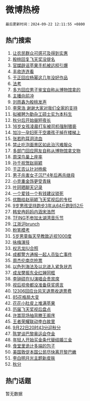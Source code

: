 # 微博热榜

`最后更新时间：2024-09-22 12:11:55 +0800`

## 热门搜索

1. [让农民群众可感可及得到实惠](https://m.weibo.cn/search?containerid=100103type%3D1%26t%3D10%26q%3D%23%E8%AE%A9%E5%86%9C%E6%B0%91%E7%BE%A4%E4%BC%97%E5%8F%AF%E6%84%9F%E5%8F%AF%E5%8F%8A%E5%BE%97%E5%88%B0%E5%AE%9E%E6%83%A0%23&stream_entry_id=51&isnewpage=1&extparam=seat%3D1%26filter_type%3Drealtimehot%26stream_entry_id%3D51%26c_type%3D51%26pos%3D0%26q%3D%2523%25E8%25AE%25A9%25E5%2586%259C%25E6%25B0%2591%25E7%25BE%25A4%25E4%25BC%2597%25E5%258F%25AF%25E6%2584%259F%25E5%258F%25AF%25E5%258F%258A%25E5%25BE%2597%25E5%2588%25B0%25E5%25AE%259E%25E6%2583%25A0%2523%26cate%3D10103%26dgr%3D0%26display_time%3D1726978314%26pre_seqid%3D172697831443891236023123)
1. [殷桃回复飞天奖没提名](https://m.weibo.cn/search?containerid=100103type%3D1%26t%3D10%26q%3D%23%E6%AE%B7%E6%A1%83%E5%9B%9E%E5%A4%8D%E9%A3%9E%E5%A4%A9%E5%A5%96%E6%B2%A1%E6%8F%90%E5%90%8D%23&stream_entry_id=31&isnewpage=1&extparam=seat%3D1%26lcate%3D5001%26c_type%3D31%26pos%3D0%26q%3D%2523%25E6%25AE%25B7%25E6%25A1%2583%25E5%259B%259E%25E5%25A4%258D%25E9%25A3%259E%25E5%25A4%25A9%25E5%25A5%2596%25E6%25B2%25A1%25E6%258F%2590%25E5%2590%258D%2523%26cate%3D5001%26dgr%3D0%26stream_entry_id%3D31%26flag%3D2%26band_rank%3D1%26filter_type%3Drealtimehot%26realpos%3D1%26display_time%3D1726978314%26pre_seqid%3D172697831443891236023123)
1. [官媒辟谣苹果手机被远程引爆](https://m.weibo.cn/search?containerid=100103type%3D1%26t%3D10%26q%3D%23%E5%AE%98%E5%AA%92%E8%BE%9F%E8%B0%A3%E8%8B%B9%E6%9E%9C%E6%89%8B%E6%9C%BA%E8%A2%AB%E8%BF%9C%E7%A8%8B%E5%BC%95%E7%88%86%23&stream_entry_id=31&isnewpage=1&extparam=seat%3D1%26lcate%3D5001%26c_type%3D31%26pos%3D1%26q%3D%2523%25E5%25AE%2598%25E5%25AA%2592%25E8%25BE%259F%25E8%25B0%25A3%25E8%258B%25B9%25E6%259E%259C%25E6%2589%258B%25E6%259C%25BA%25E8%25A2%25AB%25E8%25BF%259C%25E7%25A8%258B%25E5%25BC%2595%25E7%2588%2586%2523%26cate%3D5001%26dgr%3D0%26stream_entry_id%3D31%26flag%3D0%26band_rank%3D2%26filter_type%3Drealtimehot%26realpos%3D2%26display_time%3D1726978314%26pre_seqid%3D172697831443891236023123)
1. [丰收连连看](https://m.weibo.cn/search?containerid=100103type%3D1%26t%3D10%26q%3D%23%E4%B8%B0%E6%94%B6%E8%BF%9E%E8%BF%9E%E7%9C%8B%23&stream_entry_id=31&isnewpage=1&extparam=seat%3D1%26lcate%3D5001%26c_type%3D31%26pos%3D2%26q%3D%2523%25E4%25B8%25B0%25E6%2594%25B6%25E8%25BF%259E%25E8%25BF%259E%25E7%259C%258B%2523%26cate%3D5001%26dgr%3D0%26stream_entry_id%3D31%26flag%3D1%26band_rank%3D3%26filter_type%3Drealtimehot%26realpos%3D3%26display_time%3D1726978314%26pre_seqid%3D172697831443891236023123)
1. [于正回应杨幂这几年没好作品](https://m.weibo.cn/search?containerid=100103type%3D1%26t%3D10%26q%3D%23%E4%BA%8E%E6%AD%A3%E5%9B%9E%E5%BA%94%E6%9D%A8%E5%B9%82%E8%BF%99%E5%87%A0%E5%B9%B4%E6%B2%A1%E5%A5%BD%E4%BD%9C%E5%93%81%23&stream_entry_id=31&isnewpage=1&extparam=seat%3D1%26lcate%3D5001%26c_type%3D31%26pos%3D3%26q%3D%2523%25E4%25BA%258E%25E6%25AD%25A3%25E5%259B%259E%25E5%25BA%2594%25E6%259D%25A8%25E5%25B9%2582%25E8%25BF%2599%25E5%2587%25A0%25E5%25B9%25B4%25E6%25B2%25A1%25E5%25A5%25BD%25E4%25BD%259C%25E5%2593%2581%2523%26cate%3D5001%26dgr%3D0%26stream_entry_id%3D31%26flag%3D2%26band_rank%3D4%26filter_type%3Drealtimehot%26realpos%3D4%26display_time%3D1726978314%26pre_seqid%3D172697831443891236023123)
1. [法考](https://m.weibo.cn/search?containerid=100103type%3D1%26t%3D10%26q%3D%E6%B3%95%E8%80%83&stream_entry_id=31&isnewpage=1&extparam=seat%3D1%26lcate%3D5001%26c_type%3D31%26pos%3D4%26q%3D%25E6%25B3%2595%25E8%2580%2583%26cate%3D5001%26dgr%3D0%26stream_entry_id%3D31%26flag%3D1%26band_rank%3D5%26filter_type%3Drealtimehot%26realpos%3D5%26display_time%3D1726978314%26pre_seqid%3D172697831443891236023123)
1. [多方回应男子鉴宝自称从博物馆拿的](https://m.weibo.cn/search?containerid=100103type%3D1%26t%3D10%26q%3D%23%E5%A4%9A%E6%96%B9%E5%9B%9E%E5%BA%94%E7%94%B7%E5%AD%90%E9%89%B4%E5%AE%9D%E8%87%AA%E7%A7%B0%E4%BB%8E%E5%8D%9A%E7%89%A9%E9%A6%86%E6%8B%BF%E7%9A%84%23&stream_entry_id=31&isnewpage=1&extparam=seat%3D1%26lcate%3D5001%26c_type%3D31%26pos%3D5%26q%3D%2523%25E5%25A4%259A%25E6%2596%25B9%25E5%259B%259E%25E5%25BA%2594%25E7%2594%25B7%25E5%25AD%2590%25E9%2589%25B4%25E5%25AE%259D%25E8%2587%25AA%25E7%25A7%25B0%25E4%25BB%258E%25E5%258D%259A%25E7%2589%25A9%25E9%25A6%2586%25E6%258B%25BF%25E7%259A%2584%2523%26cate%3D5001%26dgr%3D0%26stream_entry_id%3D31%26flag%3D0%26band_rank%3D6%26filter_type%3Drealtimehot%26realpos%3D6%26display_time%3D1726978314%26pre_seqid%3D172697831443891236023123)
1. [主播向前冲](https://m.weibo.cn/search?containerid=100103type%3D1%26t%3D10%26q%3D%23%E4%B8%BB%E6%92%AD%E5%90%91%E5%89%8D%E5%86%B2%23&stream_entry_id=31&isnewpage=1&extparam=seat%3D1%26lcate%3D5001%26c_type%3D31%26pos%3D6%26q%3D%2523%25E4%25B8%25BB%25E6%2592%25AD%25E5%2590%2591%25E5%2589%258D%25E5%2586%25B2%2523%26cate%3D5001%26dgr%3D0%26adid%3D256019%26stream_entry_id%3D31%26band_rank%3D7%26filter_type%3Drealtimehot%26is_ad_pos%3D1%26display_time%3D1726978314%26pre_seqid%3D172697831443891236023123)
1. [刘雨鑫为殷桃发声](https://m.weibo.cn/search?containerid=100103type%3D1%26t%3D10%26q%3D%23%E5%88%98%E9%9B%A8%E9%91%AB%E4%B8%BA%E6%AE%B7%E6%A1%83%E5%8F%91%E5%A3%B0%23&stream_entry_id=31&isnewpage=1&extparam=seat%3D1%26lcate%3D5001%26c_type%3D31%26pos%3D7%26q%3D%2523%25E5%2588%2598%25E9%259B%25A8%25E9%2591%25AB%25E4%25B8%25BA%25E6%25AE%25B7%25E6%25A1%2583%25E5%258F%2591%25E5%25A3%25B0%2523%26cate%3D5001%26dgr%3D0%26stream_entry_id%3D31%26flag%3D1%26band_rank%3D7%26filter_type%3Drealtimehot%26realpos%3D7%26display_time%3D1726978314%26pre_seqid%3D172697831443891236023123)
1. [李荣浩 谢谢大家对我们全家的支持](https://m.weibo.cn/search?containerid=100103type%3D1%26t%3D10%26q%3D%E6%9D%8E%E8%8D%A3%E6%B5%A9+%E8%B0%A2%E8%B0%A2%E5%A4%A7%E5%AE%B6%E5%AF%B9%E6%88%91%E4%BB%AC%E5%85%A8%E5%AE%B6%E7%9A%84%E6%94%AF%E6%8C%81&stream_entry_id=31&isnewpage=1&extparam=seat%3D1%26lcate%3D5001%26c_type%3D31%26pos%3D8%26q%3D%25E6%259D%258E%25E8%258D%25A3%25E6%25B5%25A9%2520%25E8%25B0%25A2%25E8%25B0%25A2%25E5%25A4%25A7%25E5%25AE%25B6%25E5%25AF%25B9%25E6%2588%2591%25E4%25BB%25AC%25E5%2585%25A8%25E5%25AE%25B6%25E7%259A%2584%25E6%2594%25AF%25E6%258C%2581%26cate%3D5001%26dgr%3D0%26stream_entry_id%3D31%26flag%3D1%26band_rank%3D8%26filter_type%3Drealtimehot%26realpos%3D8%26display_time%3D1726978314%26pre_seqid%3D172697831443891236023123)
1. [拟被聘为勤杂工硕士实为本科生](https://m.weibo.cn/search?containerid=100103type%3D1%26t%3D10%26q%3D%23%E6%8B%9F%E8%A2%AB%E8%81%98%E4%B8%BA%E5%8B%A4%E6%9D%82%E5%B7%A5%E7%A1%95%E5%A3%AB%E5%AE%9E%E4%B8%BA%E6%9C%AC%E7%A7%91%E7%94%9F%23&stream_entry_id=31&isnewpage=1&extparam=seat%3D1%26lcate%3D5001%26c_type%3D31%26pos%3D9%26q%3D%2523%25E6%258B%259F%25E8%25A2%25AB%25E8%2581%2598%25E4%25B8%25BA%25E5%258B%25A4%25E6%259D%2582%25E5%25B7%25A5%25E7%25A1%2595%25E5%25A3%25AB%25E5%25AE%259E%25E4%25B8%25BA%25E6%259C%25AC%25E7%25A7%2591%25E7%2594%259F%2523%26cate%3D5001%26dgr%3D0%26stream_entry_id%3D31%26flag%3D0%26band_rank%3D9%26filter_type%3Drealtimehot%26realpos%3D9%26display_time%3D1726978314%26pre_seqid%3D172697831443891236023123)
1. [秋分后开始昼短夜长](https://m.weibo.cn/search?containerid=100103type%3D1%26t%3D10%26q%3D%23%E7%A7%8B%E5%88%86%E5%90%8E%E5%BC%80%E5%A7%8B%E6%98%BC%E7%9F%AD%E5%A4%9C%E9%95%BF%23&stream_entry_id=31&isnewpage=1&extparam=seat%3D1%26lcate%3D5001%26c_type%3D31%26pos%3D10%26q%3D%2523%25E7%25A7%258B%25E5%2588%2586%25E5%2590%258E%25E5%25BC%2580%25E5%25A7%258B%25E6%2598%25BC%25E7%259F%25AD%25E5%25A4%259C%25E9%2595%25BF%2523%26cate%3D5001%26dgr%3D0%26stream_entry_id%3D31%26flag%3D0%26band_rank%3D10%26filter_type%3Drealtimehot%26realpos%3D10%26display_time%3D1726978314%26pre_seqid%3D172697831443891236023123)
1. [16岁女孩凌晨打车被司机强制猥亵](https://m.weibo.cn/search?containerid=100103type%3D1%26t%3D10%26q%3D%2316%E5%B2%81%E5%A5%B3%E5%AD%A9%E5%87%8C%E6%99%A8%E6%89%93%E8%BD%A6%E8%A2%AB%E5%8F%B8%E6%9C%BA%E5%BC%BA%E5%88%B6%E7%8C%A5%E4%BA%B5%23&stream_entry_id=31&isnewpage=1&extparam=seat%3D1%26lcate%3D5001%26c_type%3D31%26pos%3D11%26q%3D%252316%25E5%25B2%2581%25E5%25A5%25B3%25E5%25AD%25A9%25E5%2587%258C%25E6%2599%25A8%25E6%2589%2593%25E8%25BD%25A6%25E8%25A2%25AB%25E5%258F%25B8%25E6%259C%25BA%25E5%25BC%25BA%25E5%2588%25B6%25E7%258C%25A5%25E4%25BA%25B5%2523%26cate%3D5001%26dgr%3D0%26stream_entry_id%3D31%26flag%3D2%26band_rank%3D11%26filter_type%3Drealtimehot%26realpos%3D11%26display_time%3D1726978314%26pre_seqid%3D172697831443891236023123)
1. [加沙一孕妇死于空袭孩子掉在楼梯上](https://m.weibo.cn/search?containerid=100103type%3D1%26t%3D10%26q%3D%23%E5%8A%A0%E6%B2%99%E4%B8%80%E5%AD%95%E5%A6%87%E6%AD%BB%E4%BA%8E%E7%A9%BA%E8%A2%AD%E5%AD%A9%E5%AD%90%E6%8E%89%E5%9C%A8%E6%A5%BC%E6%A2%AF%E4%B8%8A%23&stream_entry_id=31&isnewpage=1&extparam=seat%3D1%26lcate%3D5001%26c_type%3D31%26pos%3D12%26q%3D%2523%25E5%258A%25A0%25E6%25B2%2599%25E4%25B8%2580%25E5%25AD%2595%25E5%25A6%2587%25E6%25AD%25BB%25E4%25BA%258E%25E7%25A9%25BA%25E8%25A2%25AD%25E5%25AD%25A9%25E5%25AD%2590%25E6%258E%2589%25E5%259C%25A8%25E6%25A5%25BC%25E6%25A2%25AF%25E4%25B8%258A%2523%26cate%3D5001%26dgr%3D0%26stream_entry_id%3D31%26flag%3D0%26band_rank%3D12%26filter_type%3Drealtimehot%26realpos%3D12%26display_time%3D1726978314%26pre_seqid%3D172697831443891236023123)
1. [张若昀耳洞流血](https://m.weibo.cn/search?containerid=100103type%3D1%26t%3D10%26q%3D%23%E5%BC%A0%E8%8B%A5%E6%98%80%E8%80%B3%E6%B4%9E%E6%B5%81%E8%A1%80%23&stream_entry_id=31&isnewpage=1&extparam=seat%3D1%26lcate%3D5001%26c_type%3D31%26pos%3D13%26q%3D%2523%25E5%25BC%25A0%25E8%258B%25A5%25E6%2598%2580%25E8%2580%25B3%25E6%25B4%259E%25E6%25B5%2581%25E8%25A1%2580%2523%26cate%3D5001%26dgr%3D0%26stream_entry_id%3D31%26flag%3D1%26band_rank%3D13%26filter_type%3Drealtimehot%26realpos%3D13%26display_time%3D1726978314%26pre_seqid%3D172697831443891236023123)
1. [禁止吃泡面景区如此治污难服众](https://m.weibo.cn/search?containerid=100103type%3D1%26t%3D10%26q%3D%23%E7%A6%81%E6%AD%A2%E5%90%83%E6%B3%A1%E9%9D%A2%E6%99%AF%E5%8C%BA%E5%A6%82%E6%AD%A4%E6%B2%BB%E6%B1%A1%E9%9A%BE%E6%9C%8D%E4%BC%97%23&stream_entry_id=31&isnewpage=1&extparam=seat%3D1%26lcate%3D5001%26c_type%3D31%26pos%3D14%26q%3D%2523%25E7%25A6%2581%25E6%25AD%25A2%25E5%2590%2583%25E6%25B3%25A1%25E9%259D%25A2%25E6%2599%25AF%25E5%258C%25BA%25E5%25A6%2582%25E6%25AD%25A4%25E6%25B2%25BB%25E6%25B1%25A1%25E9%259A%25BE%25E6%259C%258D%25E4%25BC%2597%2523%26cate%3D5001%26dgr%3D0%26stream_entry_id%3D31%26flag%3D0%26band_rank%3D14%26filter_type%3Drealtimehot%26realpos%3D14%26display_time%3D1726978314%26pre_seqid%3D172697831443891236023123)
1. [多部门回应网友自称从博物馆拿文物](https://m.weibo.cn/search?containerid=100103type%3D1%26t%3D10%26q%3D%23%E5%A4%9A%E9%83%A8%E9%97%A8%E5%9B%9E%E5%BA%94%E7%BD%91%E5%8F%8B%E8%87%AA%E7%A7%B0%E4%BB%8E%E5%8D%9A%E7%89%A9%E9%A6%86%E6%8B%BF%E6%96%87%E7%89%A9%23&stream_entry_id=31&isnewpage=1&extparam=seat%3D1%26lcate%3D5001%26c_type%3D31%26pos%3D15%26q%3D%2523%25E5%25A4%259A%25E9%2583%25A8%25E9%2597%25A8%25E5%259B%259E%25E5%25BA%2594%25E7%25BD%2591%25E5%258F%258B%25E8%2587%25AA%25E7%25A7%25B0%25E4%25BB%258E%25E5%258D%259A%25E7%2589%25A9%25E9%25A6%2586%25E6%258B%25BF%25E6%2596%2587%25E7%2589%25A9%2523%26cate%3D5001%26dgr%3D0%26stream_entry_id%3D31%26flag%3D1%26band_rank%3D15%26filter_type%3Drealtimehot%26realpos%3D15%26display_time%3D1726978314%26pre_seqid%3D172697831443891236023123)
1. [周深鸟巢上座率](https://m.weibo.cn/search?containerid=100103type%3D1%26t%3D10%26q%3D%23%E5%91%A8%E6%B7%B1%E9%B8%9F%E5%B7%A2%E4%B8%8A%E5%BA%A7%E7%8E%87%23&stream_entry_id=31&isnewpage=1&extparam=seat%3D1%26lcate%3D5001%26c_type%3D31%26pos%3D16%26q%3D%2523%25E5%2591%25A8%25E6%25B7%25B1%25E9%25B8%259F%25E5%25B7%25A2%25E4%25B8%258A%25E5%25BA%25A7%25E7%258E%2587%2523%26cate%3D5001%26dgr%3D0%26stream_entry_id%3D31%26flag%3D1%26band_rank%3D16%26filter_type%3Drealtimehot%26realpos%3D16%26display_time%3D1726978314%26pre_seqid%3D172697831443891236023123)
1. [孙千祝贺赵丽颖](https://m.weibo.cn/search?containerid=100103type%3D1%26t%3D10%26q%3D%E5%AD%99%E5%8D%83%E7%A5%9D%E8%B4%BA%E8%B5%B5%E4%B8%BD%E9%A2%96&stream_entry_id=31&isnewpage=1&extparam=seat%3D1%26lcate%3D5001%26c_type%3D31%26pos%3D17%26q%3D%25E5%25AD%2599%25E5%258D%2583%25E7%25A5%259D%25E8%25B4%25BA%25E8%25B5%25B5%25E4%25B8%25BD%25E9%25A2%2596%26cate%3D5001%26dgr%3D0%26stream_entry_id%3D31%26flag%3D1%26band_rank%3D17%26filter_type%3Drealtimehot%26realpos%3D17%26display_time%3D1726978314%26pre_seqid%3D172697831443891236023123)
1. [于正否认针对杨紫](https://m.weibo.cn/search?containerid=100103type%3D1%26t%3D10%26q%3D%23%E4%BA%8E%E6%AD%A3%E5%90%A6%E8%AE%A4%E9%92%88%E5%AF%B9%E6%9D%A8%E7%B4%AB%23&stream_entry_id=31&isnewpage=1&extparam=seat%3D1%26lcate%3D5001%26c_type%3D31%26pos%3D18%26q%3D%2523%25E4%25BA%258E%25E6%25AD%25A3%25E5%2590%25A6%25E8%25AE%25A4%25E9%2592%2588%25E5%25AF%25B9%25E6%259D%25A8%25E7%25B4%25AB%2523%26cate%3D5001%26dgr%3D0%26stream_entry_id%3D31%26flag%3D1%26band_rank%3D18%26filter_type%3Drealtimehot%26realpos%3D18%26display_time%3D1726978314%26pre_seqid%3D172697831443891236023123)
1. [男子杀害女子沉尸4年后再杀继母](https://m.weibo.cn/search?containerid=100103type%3D1%26t%3D10%26q%3D%23%E7%94%B7%E5%AD%90%E6%9D%80%E5%AE%B3%E5%A5%B3%E5%AD%90%E6%B2%89%E5%B0%B84%E5%B9%B4%E5%90%8E%E5%86%8D%E6%9D%80%E7%BB%A7%E6%AF%8D%23&stream_entry_id=31&isnewpage=1&extparam=seat%3D1%26lcate%3D5001%26c_type%3D31%26pos%3D19%26q%3D%2523%25E7%2594%25B7%25E5%25AD%2590%25E6%259D%2580%25E5%25AE%25B3%25E5%25A5%25B3%25E5%25AD%2590%25E6%25B2%2589%25E5%25B0%25B84%25E5%25B9%25B4%25E5%2590%258E%25E5%2586%258D%25E6%259D%2580%25E7%25BB%25A7%25E6%25AF%258D%2523%26cate%3D5001%26dgr%3D0%26stream_entry_id%3D31%26flag%3D0%26band_rank%3D19%26filter_type%3Drealtimehot%26realpos%3D19%26display_time%3D1726978314%26pre_seqid%3D172697831443891236023123)
1. [小克重金饰更受青睐](https://m.weibo.cn/search?containerid=100103type%3D1%26t%3D10%26q%3D%23%E5%B0%8F%E5%85%8B%E9%87%8D%E9%87%91%E9%A5%B0%E6%9B%B4%E5%8F%97%E9%9D%92%E7%9D%90%23&stream_entry_id=31&isnewpage=1&extparam=seat%3D1%26lcate%3D5001%26c_type%3D31%26pos%3D20%26q%3D%2523%25E5%25B0%258F%25E5%2585%258B%25E9%2587%258D%25E9%2587%2591%25E9%25A5%25B0%25E6%259B%25B4%25E5%258F%2597%25E9%259D%2592%25E7%259D%2590%2523%26cate%3D5001%26dgr%3D0%26stream_entry_id%3D31%26flag%3D0%26band_rank%3D20%26filter_type%3Drealtimehot%26realpos%3D20%26display_time%3D1726978314%26pre_seqid%3D172697831443891236023123)
1. [叶珂晒聊天记录](https://m.weibo.cn/search?containerid=100103type%3D1%26t%3D10%26q%3D%23%E5%8F%B6%E7%8F%82%E6%99%92%E8%81%8A%E5%A4%A9%E8%AE%B0%E5%BD%95%23&stream_entry_id=31&isnewpage=1&extparam=seat%3D1%26lcate%3D5001%26c_type%3D31%26pos%3D21%26q%3D%2523%25E5%258F%25B6%25E7%258F%2582%25E6%2599%2592%25E8%2581%258A%25E5%25A4%25A9%25E8%25AE%25B0%25E5%25BD%2595%2523%26cate%3D5001%26dgr%3D0%26stream_entry_id%3D31%26flag%3D2%26band_rank%3D21%26filter_type%3Drealtimehot%26realpos%3D21%26display_time%3D1726978314%26pre_seqid%3D172697831443891236023123)
1. [一个爱钱一个有钱建议锁死](https://m.weibo.cn/search?containerid=100103type%3D1%26t%3D10%26q%3D%E4%B8%80%E4%B8%AA%E7%88%B1%E9%92%B1%E4%B8%80%E4%B8%AA%E6%9C%89%E9%92%B1%E5%BB%BA%E8%AE%AE%E9%94%81%E6%AD%BB&stream_entry_id=31&isnewpage=1&extparam=seat%3D1%26lcate%3D5001%26c_type%3D31%26pos%3D22%26q%3D%25E4%25B8%2580%25E4%25B8%25AA%25E7%2588%25B1%25E9%2592%25B1%25E4%25B8%2580%25E4%25B8%25AA%25E6%259C%2589%25E9%2592%25B1%25E5%25BB%25BA%25E8%25AE%25AE%25E9%2594%2581%25E6%25AD%25BB%26cate%3D5001%26dgr%3D0%26stream_entry_id%3D31%26flag%3D1%26band_rank%3D22%26filter_type%3Drealtimehot%26realpos%3D22%26display_time%3D1726978314%26pre_seqid%3D172697831443891236023123)
1. [优酷给赵丽颖飞天奖视后的专栏](https://m.weibo.cn/search?containerid=100103type%3D1%26t%3D10%26q%3D%23%E4%BC%98%E9%85%B7%E7%BB%99%E8%B5%B5%E4%B8%BD%E9%A2%96%E9%A3%9E%E5%A4%A9%E5%A5%96%E8%A7%86%E5%90%8E%E7%9A%84%E4%B8%93%E6%A0%8F%23&stream_entry_id=31&isnewpage=1&extparam=seat%3D1%26lcate%3D5001%26c_type%3D31%26pos%3D23%26q%3D%2523%25E4%25BC%2598%25E9%2585%25B7%25E7%25BB%2599%25E8%25B5%25B5%25E4%25B8%25BD%25E9%25A2%2596%25E9%25A3%259E%25E5%25A4%25A9%25E5%25A5%2596%25E8%25A7%2586%25E5%2590%258E%25E7%259A%2584%25E4%25B8%2593%25E6%25A0%258F%2523%26cate%3D5001%26dgr%3D0%26stream_entry_id%3D31%26flag%3D0%26band_rank%3D23%26filter_type%3Drealtimehot%26realpos%3D23%26display_time%3D1726978314%26pre_seqid%3D172697831443891236023123)
1. [9岁男孩坚持跑步3年从64斤跑到52斤](https://m.weibo.cn/search?containerid=100103type%3D1%26t%3D10%26q%3D%239%E5%B2%81%E7%94%B7%E5%AD%A9%E5%9D%9A%E6%8C%81%E8%B7%91%E6%AD%A53%E5%B9%B4%E4%BB%8E64%E6%96%A4%E8%B7%91%E5%88%B052%E6%96%A4%23&stream_entry_id=31&isnewpage=1&extparam=seat%3D1%26lcate%3D5001%26c_type%3D31%26pos%3D24%26q%3D%25239%25E5%25B2%2581%25E7%2594%25B7%25E5%25AD%25A9%25E5%259D%259A%25E6%258C%2581%25E8%25B7%2591%25E6%25AD%25A53%25E5%25B9%25B4%25E4%25BB%258E64%25E6%2596%25A4%25E8%25B7%2591%25E5%2588%25B052%25E6%2596%25A4%2523%26cate%3D5001%26dgr%3D0%26stream_entry_id%3D31%26flag%3D1%26band_rank%3D24%26filter_type%3Drealtimehot%26realpos%3D24%26display_time%3D1726978314%26pre_seqid%3D172697831443891236023123)
1. [韩安冉妈妈内涵宋浩然](https://m.weibo.cn/search?containerid=100103type%3D1%26t%3D10%26q%3D%23%E9%9F%A9%E5%AE%89%E5%86%89%E5%A6%88%E5%A6%88%E5%86%85%E6%B6%B5%E5%AE%8B%E6%B5%A9%E7%84%B6%23&stream_entry_id=31&isnewpage=1&extparam=seat%3D1%26lcate%3D5001%26c_type%3D31%26pos%3D25%26q%3D%2523%25E9%259F%25A9%25E5%25AE%2589%25E5%2586%2589%25E5%25A6%2588%25E5%25A6%2588%25E5%2586%2585%25E6%25B6%25B5%25E5%25AE%258B%25E6%25B5%25A9%25E7%2584%25B6%2523%26cate%3D5001%26dgr%3D0%26stream_entry_id%3D31%26flag%3D0%26band_rank%3D25%26filter_type%3Drealtimehot%26realpos%3D25%26display_time%3D1726978314%26pre_seqid%3D172697831443891236023123)
1. [TFING不参加太湖湾音乐节](https://m.weibo.cn/search?containerid=100103type%3D1%26t%3D10%26q%3DTFING%E4%B8%8D%E5%8F%82%E5%8A%A0%E5%A4%AA%E6%B9%96%E6%B9%BE%E9%9F%B3%E4%B9%90%E8%8A%82&stream_entry_id=31&isnewpage=1&extparam=seat%3D1%26lcate%3D5001%26c_type%3D31%26pos%3D26%26q%3DTFING%25E4%25B8%258D%25E5%258F%2582%25E5%258A%25A0%25E5%25A4%25AA%25E6%25B9%2596%25E6%25B9%25BE%25E9%259F%25B3%25E4%25B9%2590%25E8%258A%2582%26cate%3D5001%26dgr%3D0%26stream_entry_id%3D31%26flag%3D1%26band_rank%3D26%26filter_type%3Drealtimehot%26realpos%3D26%26display_time%3D1726978314%26pre_seqid%3D172697831443891236023123)
1. [江浙沪brunch](https://m.weibo.cn/search?containerid=100103type%3D1%26t%3D10%26q%3D%E6%B1%9F%E6%B5%99%E6%B2%AAbrunch&stream_entry_id=31&isnewpage=1&extparam=seat%3D1%26lcate%3D5001%26c_type%3D31%26pos%3D27%26q%3D%25E6%25B1%259F%25E6%25B5%2599%25E6%25B2%25AAbrunch%26cate%3D5001%26dgr%3D0%26stream_entry_id%3D31%26flag%3D1%26band_rank%3D27%26filter_type%3Drealtimehot%26realpos%3D27%26display_time%3D1726978314%26pre_seqid%3D172697831443891236023123)
1. [粉笔模考](https://m.weibo.cn/search?containerid=100103type%3D1%26t%3D10%26q%3D%E7%B2%89%E7%AC%94%E6%A8%A1%E8%80%83&stream_entry_id=31&isnewpage=1&extparam=seat%3D1%26lcate%3D5001%26c_type%3D31%26pos%3D28%26q%3D%25E7%25B2%2589%25E7%25AC%2594%25E6%25A8%25A1%25E8%2580%2583%26cate%3D5001%26dgr%3D0%26stream_entry_id%3D31%26flag%3D1%26band_rank%3D28%26filter_type%3Drealtimehot%26realpos%3D28%26display_time%3D1726978314%26pre_seqid%3D172697831443891236023123)
1. [5岁男童每天早教致近视1000度](https://m.weibo.cn/search?containerid=100103type%3D1%26t%3D10%26q%3D%235%E5%B2%81%E7%94%B7%E7%AB%A5%E6%AF%8F%E5%A4%A9%E6%97%A9%E6%95%99%E8%87%B4%E8%BF%91%E8%A7%861000%E5%BA%A6%23&stream_entry_id=31&isnewpage=1&extparam=seat%3D1%26lcate%3D5001%26c_type%3D31%26pos%3D29%26q%3D%25235%25E5%25B2%2581%25E7%2594%25B7%25E7%25AB%25A5%25E6%25AF%258F%25E5%25A4%25A9%25E6%2597%25A9%25E6%2595%2599%25E8%2587%25B4%25E8%25BF%2591%25E8%25A7%25861000%25E5%25BA%25A6%2523%26cate%3D5001%26dgr%3D0%26stream_entry_id%3D31%26flag%3D1%26band_rank%3D29%26filter_type%3Drealtimehot%26realpos%3D29%26display_time%3D1726978314%26pre_seqid%3D172697831443891236023123)
1. [咏梅演技](https://m.weibo.cn/search?containerid=100103type%3D1%26t%3D10%26q%3D%E5%92%8F%E6%A2%85%E6%BC%94%E6%8A%80&stream_entry_id=31&isnewpage=1&extparam=seat%3D1%26lcate%3D5001%26c_type%3D31%26pos%3D30%26q%3D%25E5%2592%258F%25E6%25A2%2585%25E6%25BC%2594%25E6%258A%2580%26cate%3D5001%26dgr%3D0%26stream_entry_id%3D31%26flag%3D1%26band_rank%3D30%26filter_type%3Drealtimehot%26realpos%3D30%26display_time%3D1726978314%26pre_seqid%3D172697831443891236023123)
1. [权志龙IU合照](https://m.weibo.cn/search?containerid=100103type%3D1%26t%3D10%26q%3D%23%E6%9D%83%E5%BF%97%E9%BE%99IU%E5%90%88%E7%85%A7%23&stream_entry_id=31&isnewpage=1&extparam=seat%3D1%26lcate%3D5001%26c_type%3D31%26pos%3D31%26q%3D%2523%25E6%259D%2583%25E5%25BF%2597%25E9%25BE%2599IU%25E5%2590%2588%25E7%2585%25A7%2523%26cate%3D5001%26dgr%3D0%26stream_entry_id%3D31%26flag%3D0%26band_rank%3D31%26filter_type%3Drealtimehot%26realpos%3D31%26display_time%3D1726978314%26pre_seqid%3D172697831443891236023123)
1. [成都警方通报一起人员坠亡事件](https://m.weibo.cn/search?containerid=100103type%3D1%26t%3D10%26q%3D%23%E6%88%90%E9%83%BD%E8%AD%A6%E6%96%B9%E9%80%9A%E6%8A%A5%E4%B8%80%E8%B5%B7%E4%BA%BA%E5%91%98%E5%9D%A0%E4%BA%A1%E4%BA%8B%E4%BB%B6%23&stream_entry_id=31&isnewpage=1&extparam=seat%3D1%26lcate%3D5001%26c_type%3D31%26pos%3D32%26q%3D%2523%25E6%2588%2590%25E9%2583%25BD%25E8%25AD%25A6%25E6%2596%25B9%25E9%2580%259A%25E6%258A%25A5%25E4%25B8%2580%25E8%25B5%25B7%25E4%25BA%25BA%25E5%2591%2598%25E5%259D%25A0%25E4%25BA%25A1%25E4%25BA%258B%25E4%25BB%25B6%2523%26cate%3D5001%26dgr%3D0%26stream_entry_id%3D31%26flag%3D0%26band_rank%3D32%26filter_type%3Drealtimehot%26realpos%3D32%26display_time%3D1726978314%26pre_seqid%3D172697831443891236023123)
1. [周杰伦南京抢票](https://m.weibo.cn/search?containerid=100103type%3D1%26t%3D10%26q%3D%E5%91%A8%E6%9D%B0%E4%BC%A6%E5%8D%97%E4%BA%AC%E6%8A%A2%E7%A5%A8&stream_entry_id=31&isnewpage=1&extparam=seat%3D1%26lcate%3D5001%26c_type%3D31%26pos%3D33%26q%3D%25E5%2591%25A8%25E6%259D%25B0%25E4%25BC%25A6%25E5%258D%2597%25E4%25BA%25AC%25E6%258A%25A2%25E7%25A5%25A8%26cate%3D5001%26dgr%3D0%26stream_entry_id%3D31%26flag%3D1%26band_rank%3D33%26filter_type%3Drealtimehot%26realpos%3D33%26display_time%3D1726978314%26pre_seqid%3D172697831443891236023123)
1. [以色列海法及以北进入紧急状态](https://m.weibo.cn/search?containerid=100103type%3D1%26t%3D10%26q%3D%23%E4%BB%A5%E8%89%B2%E5%88%97%E6%B5%B7%E6%B3%95%E5%8F%8A%E4%BB%A5%E5%8C%97%E8%BF%9B%E5%85%A5%E7%B4%A7%E6%80%A5%E7%8A%B6%E6%80%81%23&stream_entry_id=31&isnewpage=1&extparam=seat%3D1%26lcate%3D5001%26c_type%3D31%26pos%3D34%26q%3D%2523%25E4%25BB%25A5%25E8%2589%25B2%25E5%2588%2597%25E6%25B5%25B7%25E6%25B3%2595%25E5%258F%258A%25E4%25BB%25A5%25E5%258C%2597%25E8%25BF%259B%25E5%2585%25A5%25E7%25B4%25A7%25E6%2580%25A5%25E7%258A%25B6%25E6%2580%2581%2523%26cate%3D5001%26dgr%3D0%26stream_entry_id%3D31%26flag%3D1%26band_rank%3D34%26filter_type%3Drealtimehot%26realpos%3D34%26display_time%3D1726978314%26pre_seqid%3D172697831443891236023123)
1. [成龙樊振东全红婵同框](https://m.weibo.cn/search?containerid=100103type%3D1%26t%3D10%26q%3D%23%E6%88%90%E9%BE%99%E6%A8%8A%E6%8C%AF%E4%B8%9C%E5%85%A8%E7%BA%A2%E5%A9%B5%E5%90%8C%E6%A1%86%23&stream_entry_id=31&isnewpage=1&extparam=seat%3D1%26lcate%3D5001%26c_type%3D31%26pos%3D35%26q%3D%2523%25E6%2588%2590%25E9%25BE%2599%25E6%25A8%258A%25E6%258C%25AF%25E4%25B8%259C%25E5%2585%25A8%25E7%25BA%25A2%25E5%25A9%25B5%25E5%2590%258C%25E6%25A1%2586%2523%26cate%3D5001%26dgr%3D0%26stream_entry_id%3D31%26flag%3D0%26band_rank%3D35%26filter_type%3Drealtimehot%26realpos%3D35%26display_time%3D1726978314%26pre_seqid%3D172697831443891236023123)
1. [李钟硕在IU演唱会贵宾席](https://m.weibo.cn/search?containerid=100103type%3D1%26t%3D10%26q%3D%23%E6%9D%8E%E9%92%9F%E7%A1%95%E5%9C%A8IU%E6%BC%94%E5%94%B1%E4%BC%9A%E8%B4%B5%E5%AE%BE%E5%B8%AD%23&stream_entry_id=31&isnewpage=1&extparam=seat%3D1%26lcate%3D5001%26c_type%3D31%26pos%3D36%26q%3D%2523%25E6%259D%258E%25E9%2592%259F%25E7%25A1%2595%25E5%259C%25A8IU%25E6%25BC%2594%25E5%2594%25B1%25E4%25BC%259A%25E8%25B4%25B5%25E5%25AE%25BE%25E5%25B8%25AD%2523%26cate%3D5001%26dgr%3D0%26stream_entry_id%3D31%26flag%3D0%26band_rank%3D36%26filter_type%3Drealtimehot%26realpos%3D36%26display_time%3D1726978314%26pre_seqid%3D172697831443891236023123)
1. [视后视帝都没准备获奖感言](https://m.weibo.cn/search?containerid=100103type%3D1%26t%3D10%26q%3D%23%E8%A7%86%E5%90%8E%E8%A7%86%E5%B8%9D%E9%83%BD%E6%B2%A1%E5%87%86%E5%A4%87%E8%8E%B7%E5%A5%96%E6%84%9F%E8%A8%80%23&stream_entry_id=31&isnewpage=1&extparam=seat%3D1%26lcate%3D5001%26c_type%3D31%26pos%3D37%26q%3D%2523%25E8%25A7%2586%25E5%2590%258E%25E8%25A7%2586%25E5%25B8%259D%25E9%2583%25BD%25E6%25B2%25A1%25E5%2587%2586%25E5%25A4%2587%25E8%258E%25B7%25E5%25A5%2596%25E6%2584%259F%25E8%25A8%2580%2523%26cate%3D5001%26dgr%3D0%26stream_entry_id%3D31%26flag%3D0%26band_rank%3D37%26filter_type%3Drealtimehot%26realpos%3D37%26display_time%3D1726978314%26pre_seqid%3D172697831443891236023123)
1. [12306回应台风天退票收退票费](https://m.weibo.cn/search?containerid=100103type%3D1%26t%3D10%26q%3D%2312306%E5%9B%9E%E5%BA%94%E5%8F%B0%E9%A3%8E%E5%A4%A9%E9%80%80%E7%A5%A8%E6%94%B6%E9%80%80%E7%A5%A8%E8%B4%B9%23&stream_entry_id=31&isnewpage=1&extparam=seat%3D1%26lcate%3D5001%26c_type%3D31%26pos%3D38%26q%3D%252312306%25E5%259B%259E%25E5%25BA%2594%25E5%258F%25B0%25E9%25A3%258E%25E5%25A4%25A9%25E9%2580%2580%25E7%25A5%25A8%25E6%2594%25B6%25E9%2580%2580%25E7%25A5%25A8%25E8%25B4%25B9%2523%26cate%3D5001%26dgr%3D0%26stream_entry_id%3D31%26flag%3D1%26band_rank%3D38%26filter_type%3Drealtimehot%26realpos%3D38%26display_time%3D1726978314%26pre_seqid%3D172697831443891236023123)
1. [85花格局大变](https://m.weibo.cn/search?containerid=100103type%3D1%26t%3D10%26q%3D%2385%E8%8A%B1%E6%A0%BC%E5%B1%80%E5%A4%A7%E5%8F%98%23&stream_entry_id=31&isnewpage=1&extparam=seat%3D1%26lcate%3D5001%26c_type%3D31%26pos%3D39%26q%3D%252385%25E8%258A%25B1%25E6%25A0%25BC%25E5%25B1%2580%25E5%25A4%25A7%25E5%258F%2598%2523%26cate%3D5001%26dgr%3D0%26stream_entry_id%3D31%26flag%3D0%26band_rank%3D39%26filter_type%3Drealtimehot%26realpos%3D39%26display_time%3D1726978314%26pre_seqid%3D172697831443891236023123)
1. [花花小肚皮上堆满苹果](https://m.weibo.cn/search?containerid=100103type%3D1%26t%3D10%26q%3D%23%E8%8A%B1%E8%8A%B1%E5%B0%8F%E8%82%9A%E7%9A%AE%E4%B8%8A%E5%A0%86%E6%BB%A1%E8%8B%B9%E6%9E%9C%23&stream_entry_id=31&isnewpage=1&extparam=seat%3D1%26lcate%3D5001%26c_type%3D31%26pos%3D40%26q%3D%2523%25E8%258A%25B1%25E8%258A%25B1%25E5%25B0%258F%25E8%2582%259A%25E7%259A%25AE%25E4%25B8%258A%25E5%25A0%2586%25E6%25BB%25A1%25E8%258B%25B9%25E6%259E%259C%2523%26cate%3D5001%26dgr%3D0%26stream_entry_id%3D31%26flag%3D0%26band_rank%3D40%26filter_type%3Drealtimehot%26realpos%3D40%26display_time%3D1726978314%26pre_seqid%3D172697831443891236023123)
1. [历届飞天奖视后盘点](https://m.weibo.cn/search?containerid=100103type%3D1%26t%3D10%26q%3D%23%E5%8E%86%E5%B1%8A%E9%A3%9E%E5%A4%A9%E5%A5%96%E8%A7%86%E5%90%8E%E7%9B%98%E7%82%B9%23&stream_entry_id=31&isnewpage=1&extparam=seat%3D1%26lcate%3D5001%26c_type%3D31%26pos%3D41%26q%3D%2523%25E5%258E%2586%25E5%25B1%258A%25E9%25A3%259E%25E5%25A4%25A9%25E5%25A5%2596%25E8%25A7%2586%25E5%2590%258E%25E7%259B%2598%25E7%2582%25B9%2523%26cate%3D5001%26dgr%3D0%26stream_entry_id%3D31%26flag%3D0%26band_rank%3D41%26filter_type%3Drealtimehot%26realpos%3D41%26display_time%3D1726978314%26pre_seqid%3D172697831443891236023123)
1. [许嵩现场抽背滕王阁序](https://m.weibo.cn/search?containerid=100103type%3D1%26t%3D10%26q%3D%E8%AE%B8%E5%B5%A9%E7%8E%B0%E5%9C%BA%E6%8A%BD%E8%83%8C%E6%BB%95%E7%8E%8B%E9%98%81%E5%BA%8F&stream_entry_id=31&isnewpage=1&extparam=seat%3D1%26lcate%3D5001%26c_type%3D31%26pos%3D42%26q%3D%25E8%25AE%25B8%25E5%25B5%25A9%25E7%258E%25B0%25E5%259C%25BA%25E6%258A%25BD%25E8%2583%258C%25E6%25BB%2595%25E7%258E%258B%25E9%2598%2581%25E5%25BA%258F%26cate%3D5001%26dgr%3D0%26stream_entry_id%3D31%26flag%3D1%26band_rank%3D42%26filter_type%3Drealtimehot%26realpos%3D42%26display_time%3D1726978314%26pre_seqid%3D172697831443891236023123)
1. [王者荣耀联动李白故里](https://m.weibo.cn/search?containerid=100103type%3D1%26t%3D10%26q%3D%23%E7%8E%8B%E8%80%85%E8%8D%A3%E8%80%80%E8%81%94%E5%8A%A8%E6%9D%8E%E7%99%BD%E6%95%85%E9%87%8C%23&stream_entry_id=31&isnewpage=1&extparam=seat%3D1%26lcate%3D5001%26c_type%3D31%26pos%3D43%26q%3D%2523%25E7%258E%258B%25E8%2580%2585%25E8%258D%25A3%25E8%2580%2580%25E8%2581%2594%25E5%258A%25A8%25E6%259D%258E%25E7%2599%25BD%25E6%2595%2585%25E9%2587%258C%2523%26cate%3D5001%26dgr%3D0%26stream_entry_id%3D31%26flag%3D1%26band_rank%3D43%26filter_type%3Drealtimehot%26realpos%3D43%26display_time%3D1726978314%26pre_seqid%3D172697831443891236023123)
1. [9月22日20时43分迎秋分](https://m.weibo.cn/search?containerid=100103type%3D1%26t%3D10%26q%3D%239%E6%9C%8822%E6%97%A520%E6%97%B643%E5%88%86%E8%BF%8E%E7%A7%8B%E5%88%86%23&stream_entry_id=31&isnewpage=1&extparam=seat%3D1%26lcate%3D5001%26c_type%3D31%26pos%3D44%26q%3D%25239%25E6%259C%258822%25E6%2597%25A520%25E6%2597%25B643%25E5%2588%2586%25E8%25BF%258E%25E7%25A7%258B%25E5%2588%2586%2523%26cate%3D5001%26dgr%3D0%26stream_entry_id%3D31%26flag%3D0%26band_rank%3D44%26filter_type%3Drealtimehot%26realpos%3D44%26display_time%3D1726978314%26pre_seqid%3D172697831443891236023123)
1. [陈梦谈巴黎奥运会夺金](https://m.weibo.cn/search?containerid=100103type%3D1%26t%3D10%26q%3D%23%E9%99%88%E6%A2%A6%E8%B0%88%E5%B7%B4%E9%BB%8E%E5%A5%A5%E8%BF%90%E4%BC%9A%E5%A4%BA%E9%87%91%23&stream_entry_id=31&isnewpage=1&extparam=seat%3D1%26lcate%3D5001%26c_type%3D31%26pos%3D45%26q%3D%2523%25E9%2599%2588%25E6%25A2%25A6%25E8%25B0%2588%25E5%25B7%25B4%25E9%25BB%258E%25E5%25A5%25A5%25E8%25BF%2590%25E4%25BC%259A%25E5%25A4%25BA%25E9%2587%2591%2523%26cate%3D5001%26dgr%3D0%26stream_entry_id%3D31%26flag%3D1%26band_rank%3D45%26filter_type%3Drealtimehot%26realpos%3D45%26display_time%3D1726978314%26pre_seqid%3D172697831443891236023123)
1. [年轻人开始买金条代替结婚三金](https://m.weibo.cn/search?containerid=100103type%3D1%26t%3D10%26q%3D%23%E5%B9%B4%E8%BD%BB%E4%BA%BA%E5%BC%80%E5%A7%8B%E4%B9%B0%E9%87%91%E6%9D%A1%E4%BB%A3%E6%9B%BF%E7%BB%93%E5%A9%9A%E4%B8%89%E9%87%91%23&stream_entry_id=31&isnewpage=1&extparam=seat%3D1%26lcate%3D5001%26c_type%3D31%26pos%3D46%26q%3D%2523%25E5%25B9%25B4%25E8%25BD%25BB%25E4%25BA%25BA%25E5%25BC%2580%25E5%25A7%258B%25E4%25B9%25B0%25E9%2587%2591%25E6%259D%25A1%25E4%25BB%25A3%25E6%259B%25BF%25E7%25BB%2593%25E5%25A9%259A%25E4%25B8%2589%25E9%2587%2591%2523%26cate%3D5001%26dgr%3D0%26stream_entry_id%3D31%26flag%3D0%26band_rank%3D46%26filter_type%3Drealtimehot%26realpos%3D46%26display_time%3D1726978314%26pre_seqid%3D172697831443891236023123)
1. [食堂里诡计多端的包子](https://m.weibo.cn/search?containerid=100103type%3D1%26t%3D10%26q%3D%E9%A3%9F%E5%A0%82%E9%87%8C%E8%AF%A1%E8%AE%A1%E5%A4%9A%E7%AB%AF%E7%9A%84%E5%8C%85%E5%AD%90&stream_entry_id=31&isnewpage=1&extparam=seat%3D1%26lcate%3D5001%26c_type%3D31%26pos%3D47%26q%3D%25E9%25A3%259F%25E5%25A0%2582%25E9%2587%258C%25E8%25AF%25A1%25E8%25AE%25A1%25E5%25A4%259A%25E7%25AB%25AF%25E7%259A%2584%25E5%258C%2585%25E5%25AD%2590%26cate%3D5001%26dgr%3D0%26stream_entry_id%3D31%26flag%3D1%26band_rank%3D47%26filter_type%3Drealtimehot%26realpos%3D47%26display_time%3D1726978314%26pre_seqid%3D172697831443891236023123)
1. [美国敦促本国公民尽快离开黎巴嫩](https://m.weibo.cn/search?containerid=100103type%3D1%26t%3D10%26q%3D%23%E7%BE%8E%E5%9B%BD%E6%95%A6%E4%BF%83%E6%9C%AC%E5%9B%BD%E5%85%AC%E6%B0%91%E5%B0%BD%E5%BF%AB%E7%A6%BB%E5%BC%80%E9%BB%8E%E5%B7%B4%E5%AB%A9%23&stream_entry_id=31&isnewpage=1&extparam=seat%3D1%26lcate%3D5001%26c_type%3D31%26pos%3D48%26q%3D%2523%25E7%25BE%258E%25E5%259B%25BD%25E6%2595%25A6%25E4%25BF%2583%25E6%259C%25AC%25E5%259B%25BD%25E5%2585%25AC%25E6%25B0%2591%25E5%25B0%25BD%25E5%25BF%25AB%25E7%25A6%25BB%25E5%25BC%2580%25E9%25BB%258E%25E5%25B7%25B4%25E5%25AB%25A9%2523%26cate%3D5001%26dgr%3D0%26stream_entry_id%3D31%26flag%3D0%26band_rank%3D48%26filter_type%3Drealtimehot%26realpos%3D48%26display_time%3D1726978314%26pre_seqid%3D172697831443891236023123)
1. [李白明月光主题新皮肤](https://m.weibo.cn/search?containerid=100103type%3D1%26t%3D10%26q%3D%23%E6%9D%8E%E7%99%BD%E6%98%8E%E6%9C%88%E5%85%89%E4%B8%BB%E9%A2%98%E6%96%B0%E7%9A%AE%E8%82%A4%23&stream_entry_id=31&isnewpage=1&extparam=seat%3D1%26lcate%3D5001%26c_type%3D31%26pos%3D49%26q%3D%2523%25E6%259D%258E%25E7%2599%25BD%25E6%2598%258E%25E6%259C%2588%25E5%2585%2589%25E4%25B8%25BB%25E9%25A2%2598%25E6%2596%25B0%25E7%259A%25AE%25E8%2582%25A4%2523%26cate%3D5001%26dgr%3D0%26stream_entry_id%3D31%26flag%3D1%26band_rank%3D49%26filter_type%3Drealtimehot%26realpos%3D49%26display_time%3D1726978314%26pre_seqid%3D172697831443891236023123)
1. [秋分](https://m.weibo.cn/search?containerid=100103type%3D1%26t%3D10%26q%3D%E7%A7%8B%E5%88%86&stream_entry_id=31&isnewpage=1&extparam=seat%3D1%26lcate%3D5001%26c_type%3D31%26pos%3D50%26q%3D%25E7%25A7%258B%25E5%2588%2586%26cate%3D5001%26dgr%3D0%26stream_entry_id%3D31%26flag%3D0%26band_rank%3D50%26filter_type%3Drealtimehot%26realpos%3D50%26display_time%3D1726978314%26pre_seqid%3D172697831443891236023123)

## 热门话题

暂无数据

